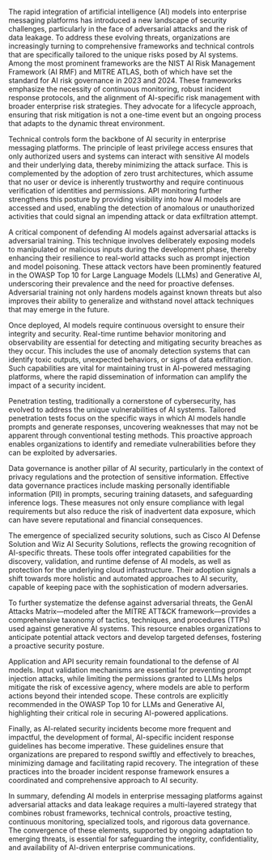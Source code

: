 The rapid integration of artificial intelligence (AI) models into enterprise messaging platforms has introduced a new landscape of security challenges, particularly in the face of adversarial attacks and the risk of data leakage. To address these evolving threats, organizations are increasingly turning to comprehensive frameworks and technical controls that are specifically tailored to the unique risks posed by AI systems. Among the most prominent frameworks are the NIST AI Risk Management Framework (AI RMF) and MITRE ATLAS, both of which have set the standard for AI risk governance in 2023 and 2024. These frameworks emphasize the necessity of continuous monitoring, robust incident response protocols, and the alignment of AI-specific risk management with broader enterprise risk strategies. They advocate for a lifecycle approach, ensuring that risk mitigation is not a one-time event but an ongoing process that adapts to the dynamic threat environment.

Technical controls form the backbone of AI security in enterprise messaging platforms. The principle of least privilege access ensures that only authorized users and systems can interact with sensitive AI models and their underlying data, thereby minimizing the attack surface. This is complemented by the adoption of zero trust architectures, which assume that no user or device is inherently trustworthy and require continuous verification of identities and permissions. API monitoring further strengthens this posture by providing visibility into how AI models are accessed and used, enabling the detection of anomalous or unauthorized activities that could signal an impending attack or data exfiltration attempt.

A critical component of defending AI models against adversarial attacks is adversarial training. This technique involves deliberately exposing models to manipulated or malicious inputs during the development phase, thereby enhancing their resilience to real-world attacks such as prompt injection and model poisoning. These attack vectors have been prominently featured in the OWASP Top 10 for Large Language Models (LLMs) and Generative AI, underscoring their prevalence and the need for proactive defenses. Adversarial training not only hardens models against known threats but also improves their ability to generalize and withstand novel attack techniques that may emerge in the future.

Once deployed, AI models require continuous oversight to ensure their integrity and security. Real-time runtime behavior monitoring and observability are essential for detecting and mitigating security breaches as they occur. This includes the use of anomaly detection systems that can identify toxic outputs, unexpected behaviors, or signs of data exfiltration. Such capabilities are vital for maintaining trust in AI-powered messaging platforms, where the rapid dissemination of information can amplify the impact of a security incident.

Penetration testing, traditionally a cornerstone of cybersecurity, has evolved to address the unique vulnerabilities of AI systems. Tailored penetration tests focus on the specific ways in which AI models handle prompts and generate responses, uncovering weaknesses that may not be apparent through conventional testing methods. This proactive approach enables organizations to identify and remediate vulnerabilities before they can be exploited by adversaries.

Data governance is another pillar of AI security, particularly in the context of privacy regulations and the protection of sensitive information. Effective data governance practices include masking personally identifiable information (PII) in prompts, securing training datasets, and safeguarding inference logs. These measures not only ensure compliance with legal requirements but also reduce the risk of inadvertent data exposure, which can have severe reputational and financial consequences.

The emergence of specialized security solutions, such as Cisco AI Defense Solution and Wiz AI Security Solutions, reflects the growing recognition of AI-specific threats. These tools offer integrated capabilities for the discovery, validation, and runtime defense of AI models, as well as protection for the underlying cloud infrastructure. Their adoption signals a shift towards more holistic and automated approaches to AI security, capable of keeping pace with the sophistication of modern adversaries.

To further systematize the defense against adversarial threats, the GenAI Attacks Matrix—modeled after the MITRE ATT&CK framework—provides a comprehensive taxonomy of tactics, techniques, and procedures (TTPs) used against generative AI systems. This resource enables organizations to anticipate potential attack vectors and develop targeted defenses, fostering a proactive security posture.

Application and API security remain foundational to the defense of AI models. Input validation mechanisms are essential for preventing prompt injection attacks, while limiting the permissions granted to LLMs helps mitigate the risk of excessive agency, where models are able to perform actions beyond their intended scope. These controls are explicitly recommended in the OWASP Top 10 for LLMs and Generative AI, highlighting their critical role in securing AI-powered applications.

Finally, as AI-related security incidents become more frequent and impactful, the development of formal, AI-specific incident response guidelines has become imperative. These guidelines ensure that organizations are prepared to respond swiftly and effectively to breaches, minimizing damage and facilitating rapid recovery. The integration of these practices into the broader incident response framework ensures a coordinated and comprehensive approach to AI security.

In summary, defending AI models in enterprise messaging platforms against adversarial attacks and data leakage requires a multi-layered strategy that combines robust frameworks, technical controls, proactive testing, continuous monitoring, specialized tools, and rigorous data governance. The convergence of these elements, supported by ongoing adaptation to emerging threats, is essential for safeguarding the integrity, confidentiality, and availability of AI-driven enterprise communications.